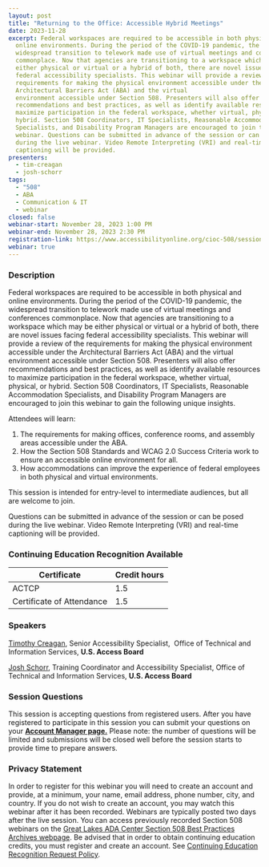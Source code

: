 ```yaml
---
layout: post
title: "Returning to the Office: Accessible Hybrid Meetings"
date: 2023-11-28
excerpt: Federal workspaces are required to be accessible in both physical and
  online environments. During the period of the COVID-19 pandemic, the
  widespread transition to telework made use of virtual meetings and conferences
  commonplace. Now that agencies are transitioning to a workspace which may be
  either physical or virtual or a hybrid of both, there are novel issues facing
  federal accessibility specialists. This webinar will provide a review of the
  requirements for making the physical environment accessible under the
  Architectural Barriers Act (ABA) and the virtual
  environment accessible under Section 508. Presenters will also offer
  recommendations and best practices, as well as identify available resources to
  maximize participation in the federal workspace, whether virtual, physical, or
  hybrid. Section 508 Coordinators, IT Specialists, Reasonable Accommodation
  Specialists, and Disability Program Managers are encouraged to join this
  webinar. Questions can be submitted in advance of the session or can be posed
  during the live webinar. Video Remote Interpreting (VRI) and real-time
  captioning will be provided.
presenters:
  - tim-creagan
  - josh-schorr
tags:
  - "508"
  - ABA
  - Communication & IT
  - webinar
closed: false
webinar-start: November 28, 2023 1:00 PM
webinar-end: November 28, 2023 2:30 PM
registration-link: https://www.accessibilityonline.org/cioc-508/session/?id=111085
webinar: true
---
```

### Description

Federal workspaces are required to be accessible in both physical and online environments. During the period of the COVID-19 pandemic, the widespread transition to telework made use of virtual meetings and conferences commonplace. Now that agencies are transitioning to a workspace which may be either physical or virtual or a hybrid of both, there are novel issues facing federal accessibility specialists. This webinar will provide a review of the requirements for making the physical environment accessible under the Architectural Barriers Act (ABA) and the virtual environment accessible under Section 508. Presenters will also offer recommendations and best practices, as well as identify available resources to maximize participation in the federal workspace, whether virtual, physical, or hybrid. Section 508 Coordinators, IT Specialists, Reasonable Accommodation Specialists, and Disability Program Managers are encouraged to join this webinar to gain the following unique insights.

Attendees will learn:  

1. The requirements for making offices, conference rooms, and assembly areas accessible under the ABA. 
2. How the Section 508 Standards and WCAG 2.0 Success Criteria work to ensure an accessible online environment for all.  
3. How accommodations can improve the experience of federal employees in both physical and virtual environments.  

This session is intended for entry-level to intermediate audiences, but all are welcome to join.  

Questions can be submitted in advance of the session or can be posed during the live webinar. Video Remote Interpreting (VRI) and real-time captioning will be provided. 

### Continuing Education Recognition Available

| **Certificate**           | **Credit hours** |
| ------------------------- | ---------------- |
| ACTCP                     | 1.5              |
| Certificate of Attendance | 1.5              |

### Speakers

[Timothy Creagan](https://www.accessibilityonline.org/speakers/speaker.aspx?id=10120&ret=Returning%20to%20the%20Office%20%E2%80%93%20Accessible%20Hybrid%20meetings), Senior Accessibility Specialist,  Office of Technical and Information Services, **U.S. Access Board**

[Josh Schorr](https://www.accessibilityonline.org/speakers/speaker.aspx?id=10805&ret=Returning%20to%20the%20Office%20%E2%80%93%20Accessible%20Hybrid%20meetings), Training Coordinator and Accessibility Specialist, Office of Technical and Information Services, **U.S. Access Board**

### Session Questions

This session is accepting questions from registered users. After you have registered to participate in this session you can submit your questions on your **[Account Manager page.](https://www.accessibilityonline.org/cioc-508/accountManager/18899/session/110879#questions)** Please note: the number of questions will be limited and submissions will be closed well before the session starts to provide time to prepare answers.

### Privacy Statement

In order to register for this webinar you will need to create an account and provide, at a minimum, your name, email address, phone number, city, and country. If you do not wish to create an account, you may watch this webinar after it has been recorded. Webinars are typically posted two days after the live session. You can access previously recorded Section 508 webinars on the [Great Lakes ADA Center Section 508 Best Practices Archives webpage](https://www.accessibilityonline.org/cioc-508/archives/). Be advised that in order to obtain continuing education credits, you must register and create an account. See [Continuing Education Recognition Request Policy](https://www.accessibilityonline.org/continuing-education/CEUDetails.aspx).
